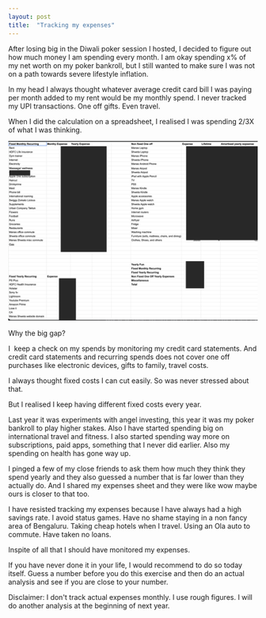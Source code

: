 ```yaml
---
layout: post
title:  "Tracking my expenses"
---
```


After losing big in the Diwali poker session I hosted, I decided to figure out how much money I am spending every month. I am okay spending x% of my net worth on my poker bankroll, but I still wanted to make sure I was not on a path towards severe lifestyle inflation.

In my head I always thought whatever average credit card bill I was paying per month added to my rent would be my monthly spend.
I never tracked my UPI transactions. One off gifts. Even travel.

When I did the calculation on a spreadsheet, I realised I was spending 2/3X of what I was thinking.

![Budget](/assets/img/budget.png)

Why the big gap?

I  keep a check on my spends by monitoring my credit card statements. And credit card statements and recurring spends does not cover one off purchases like electronic devices, gifts to family, travel costs.

I always thought fixed costs I can cut easily. So was never stressed about that.

But I realised I keep having different fixed costs every year.

Last year it was experiments with angel investing, this year it was my poker bankroll to play higher stakes. Also I have started spending big on international travel and fitness. I also started spending way more on subscriptions, paid apps, something that I never did earlier. Also my spending on health has gone way up.

I pinged a few of my close friends to ask them how much they think they spend yearly and they also guessed a number that is far lower than they actually do. And I shared my expenses sheet and they were like wow maybe ours is closer to that too.

I have  resisted tracking my expenses because I have always had a high savings rate. I avoid status games. Have no shame staying in a non fancy area of Bengaluru. Taking cheap hotels when I travel. Using an Ola auto to commute. Have taken no loans.

Inspite of all that I should have monitored my expenses.

If you have never done it in your life, I would recommend to do so today itself. Guess a number before you do this exercise and then do an actual analysis and see if you are close to your number.

Disclaimer: I don't track actual expenses monthly. I use rough figures. I will do another analysis at the beginning of next year.
